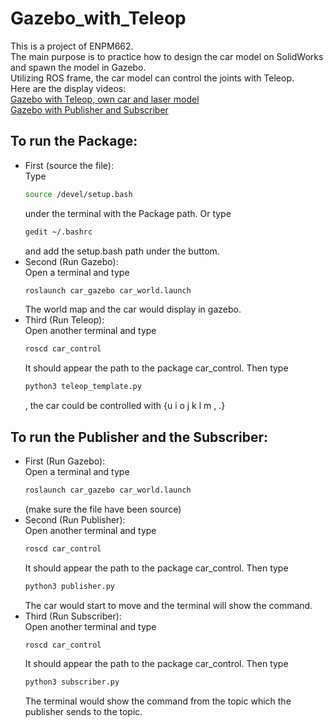 # Gazebo_with_Teleop
This is a project of ENPM662.   
The main purpose is to practice how to design the car model on SolidWorks and spawn the model in Gazebo.  
Utilizing ROS frame, the car model can control the joints with Teleop.  
Here are the display videos:  
[Gazebo with Teleop, own car and laser model](https://www.youtube.com/watch?v=5N5hD4imLy4)  
[Gazebo with Publisher and Subscriber](https://www.youtube.com/watch?v=G4sIyFC-L4w)  
## To run the Package:
  * First (source the file):  
    Type
    ```bash 
    source /devel/setup.bash
    ``` 
    under the terminal with the Package path.
	  Or type 
    ```bash
    gedit ~/.bashrc
    ```
    and add the setup.bash path under the buttom.
  * Second (Run Gazebo):  
    Open a terminal and type
    ```bash 
    roslaunch car_gazebo car_world.launch
    ```
    The world map and the car would display in gazebo.
  * Third (Run Teleop):  
    Open another terminal and type 
    ```bash
    roscd car_control
    ```
    It should appear the path to the package car_control.
    Then type 
    ```bash
    python3 teleop_template.py
    ```
    , the car could be controlled with 
    {u i o j k l m , .}
## To run the Publisher and the Subscriber:
  * First (Run Gazebo):  
    Open a terminal and type 
    ```bash
    roslaunch car_gazebo car_world.launch
    ```
    (make sure the file have been source)
  * Second (Run Publisher):  
    Open another terminal and type
    ```sh
    roscd car_control
    ```
    It should appear the path to the package car_control.
    Then type 
    ```bash
    python3 publisher.py
    ```
    The car would start to move and the terminal will show the command.
  * Third (Run Subscriber):  
    Open another terminal and type 
    ```bash
    roscd car_control
    ```
    It should appear the path to the package car_control.
    Then type 
    ```bash
    python3 subscriber.py
    ```
    The terminal would show the command from the topic which the publisher sends to the topic.
